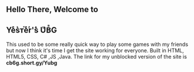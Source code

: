 Hello There, Welcome to 
-----------------------------------------------------------------------------------------
Yeͤs͛ᴛⷮeͤrͬ'́s͛ UͧВⷡG
-----------------------------------------------------------------------------------------
This used to be some really quick way to play some games with my friends but now I think it's time I get the site working for everyone.
Built in HTML, HTML5, CSS, C# ,JS ,Java.
The link for my unblocked version of the site is
<b>cb6g.short.gy/Yubg</b> 
